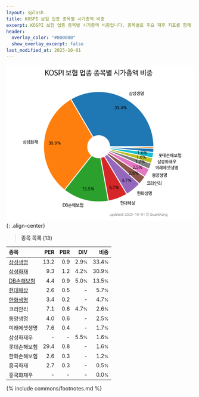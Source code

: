 ```yaml
---
layout: splash
title: KOSPI 보험 업종 종목별 시가총액 비중
excerpt: KOSPI 보험 업종 종목별 시가총액 비중입니다. 종목별로 주요 재무 지표를 함께 표시합니다.
header:
  overlay_color: "#800000"
  show_overlay_excerpt: false
last_modified_at: 2025-10-01
---
```



![KOSPI 보험 업종 종목별 시가총액 비중](/stats/sector/images/kospi_업종_보험_종목.png){: .align-center}


> **종목 목록 (13)**<a id="list"></a>

| **종목** | **PER** | **PBR** | **DIV** | **비중** |
| :------- | ------: | ------: | ------: | -------: |
| [삼성생명](/032830/) | 13.2 | 0.9 | 2.9<small>%</small> | 33.4<small>%</small> |
| [삼성화재](/000810/) | 9.3 | 1.2 | 4.2<small>%</small> | 30.9<small>%</small> |
| [DB손해보험](/005830/) | 4.4 | 0.9 | 5.0<small>%</small> | 13.5<small>%</small> |
| [현대해상](/001450/) | 2.6 | 0.5 | - | 5.7<small>%</small> |
| [한화생명](/088350/) | 3.4 | 0.2 | - | 4.7<small>%</small> |
| 코리안리 | 7.1 | 0.6 | 4.7<small>%</small> | 2.6<small>%</small> |
| 동양생명 | 4.0 | 0.6 | - | 2.5<small>%</small> |
| 미래에셋생명 | 7.6 | 0.4 | - | 1.7<small>%</small> |
| 삼성화재우 | - | - | 5.5<small>%</small> | 1.6<small>%</small> |
| 롯데손해보험 | 29.4 | 0.8 | - | 1.6<small>%</small> |
| 한화손해보험 | 2.6 | 0.3 | - | 1.2<small>%</small> |
| 흥국화재 | 2.7 | 0.3 | - | 0.5<small>%</small> |
| 흥국화재우 | - | - | - | 0.0<small>%</small> |

{% include commons/footnotes.md %}